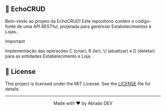 ## 🤝 EchoCRUD

Bem-vindo ao projeto da EchoCRUD! Este repositório contém o código-fonte de uma API RESTful, projetada para gerenciar Estabelecimentos e Lojas..

> [!IMPORTANT]
> Implementação das operações C (criar), R (ler), U (atualizar) e D (deletar) para as entidades Estabelecimento e Loja.

## 📝 License

This project is licensed under the MIT License. See the [LICENSE](LICENSE.md) file for details.

---

<p align="center">Made with ❤️ by Abraão DEV</p>